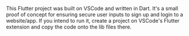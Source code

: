 This Flutter project was built on VSCode and written in Dart. It's a small proof of concept for ensuring secure user inputs to sign up and login to a website/app. If you intend to run it, create a project on VSCode's Flutter extension and copy the code onto the lib files there.
